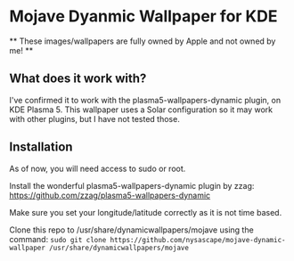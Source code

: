 # Mojave Dyanmic Wallpaper for KDE

** These images/wallpapers are fully owned by Apple and not owned by me! **

## What does it work with?
I've confirmed it to work with the plasma5-wallpapers-dynamic plugin, on KDE Plasma 5.
This wallpaper uses a Solar configuration so it may work with other plugins, but I have not tested those.

## Installation
As of now, you will need access to sudo or root.

Install the wonderful plasma5-wallpapers-dynamic plugin by zzag: https://github.com/zzag/plasma5-wallpapers-dynamic

Make sure you set your longitude/latitude correctly as it is not time based.

Clone this repo to /usr/share/dynamicwallpapers/mojave using the command:
`sudo git clone https://github.com/nysascape/mojave-dynamic-wallpaper /usr/share/dynamicwallpapers/mojave`
